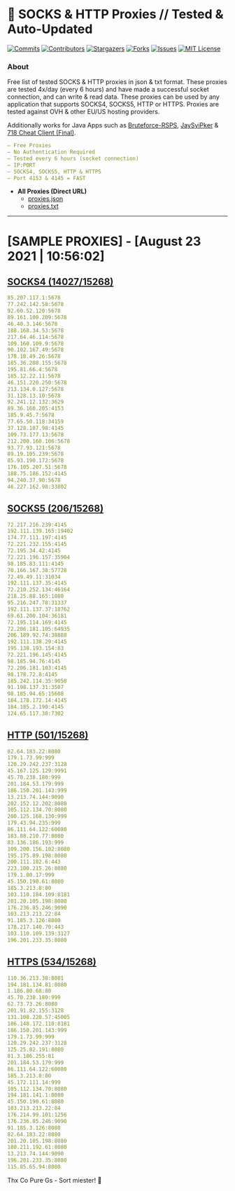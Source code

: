 <!-- MARKDOWN LINKS & IMAGES -->
<!-- https://www.markdownguide.org/basic-syntax/#reference-style-links -->
[contributors-shield]: https://img.shields.io/github/contributors/KaiBurton/free-proxies-autoupdated?style=for-the-badge
[contributors-url]: https://github.com/KaiBurton/free-proxies-autoupdated/graphs/contributors
[forks-shield]: https://img.shields.io/github/forks/KaiBurton/free-proxies-autoupdated?style=for-the-badge
[forks-url]: https://github.com/KaiBurton/free-proxies-autoupdated/network/members
[stars-shield]: https://img.shields.io/github/stars/KaiBurton/free-proxies-autoupdated?style=for-the-badge
[stars-url]: https://github.com/KaiBurton/free-proxies-autoupdated/stargazers
[issues-shield]: https://img.shields.io/github/issues/KaiBurton/free-proxies-autoupdated?style=for-the-badge
[issues-url]: https://github.com/KaiBurton/free-proxies-autoupdated/issues
[license-shield]: https://img.shields.io/github/license/KaiBurton/free-proxies-autoupdated?style=for-the-badge
[license-url]: https://github.com/KaiBurton/free-proxies-autoupdated/blob/main/LICENSE
[commit-shield]: https://img.shields.io/github/last-commit/KaiBurton/free-proxies-autoupdated?style=for-the-badge
[commit-url]: https://github.com/KaiBurton/free-proxies-autoupdated/commits/main

# 🎁 SOCKS & HTTP Proxies // Tested & Auto-Updated

[![Commits][commit-shield]][commit-url]
[![Contributors][contributors-shield]][contributors-url]
[![Stargazers][stars-shield]][stars-url]
[![Forks][forks-shield]][forks-url]
[![Issues][issues-shield]][issues-url]
[![MIT License][license-shield]][license-url]

### About
Free list of tested SOCKS & HTTP proxies in json & txt format. These proxies are tested 4x/day (every 6 hours) and have made a successful socket connection, and can write & read data. These proxies can be used by any application that supports SOCKS4, SOCKS5, HTTP or HTTPS. Proxies are tested against OVH & other EU/US hosting providers.

Additionally works for Java Apps such as [Bruteforce-RSPS](https://github.com/KaiBurton/Bruteforce-RSPS), [JaySyiPker](https://github.com/JayArrowz/JaySyiPker) & [718 Cheat Client (Final)](https://github.com/KaiBurton/718-Cheat-Client-Final). 

```yaml
— Free Proxies
— No Authentication Required
— Tested every 6 hours (socket connection)
— IP:PORT
— SOCKS4, SOCKS5, HTTP & HTTPS
— Port 4153 & 4145 = FAST
```

- **All Proxies (Direct URL)**
  - [proxies.json](https://raw.githubusercontent.com/KaiBurton/free-proxies-autoupdated/main/proxies.json)
  - [proxies.txt](https://raw.githubusercontent.com/KaiBurton/free-proxies-autoupdated/main/proxies.txt)

---

# [SAMPLE PROXIES] - [August 23 2021 | 10:56:02]

## [SOCKS4 (14027/15268)](https://raw.githubusercontent.com/KaiBurton/free-proxies-autoupdated/main/proxies-socks4.txt)
```yaml
85.207.117.1:5678
77.242.142.58:5678
92.60.52.120:5678
89.161.100.209:5678
46.40.3.146:5678
188.168.34.53:5678
217.64.46.114:5678
109.160.109.9:5678
90.102.167.49:5678
178.18.49.26:5678
185.36.208.155:5678
195.81.66.4:5678
185.12.22.11:5678
46.151.220.250:5678
213.134.0.127:5678
31.128.13.10:5678
92.241.12.132:3629
89.36.160.205:4153
185.9.45.7:5678
77.65.50.118:34159
37.128.107.98:4145
109.73.177.13:5678
212.200.160.106:5678
93.77.93.121:5678
89.19.105.239:5678
85.93.190.172:5678
176.105.207.51:5678
188.75.186.152:4145
94.240.37.90:5678
46.227.162.98:33802
```

## [SOCKS5 (206/15268)](https://raw.githubusercontent.com/KaiBurton/free-proxies-autoupdated/main/proxies-socks5.txt)
```yaml
72.217.216.239:4145
192.111.139.165:19402
174.77.111.197:4145
72.221.232.155:4145
72.195.34.42:4145
72.221.196.157:35904
98.185.83.111:4145
70.166.167.38:57728
72.49.49.11:31034
192.111.137.35:4145
72.210.252.134:46164
218.25.88.165:1080
95.216.247.78:31337
192.111.137.37:18762
69.61.200.104:36181
72.195.114.169:4145
72.206.181.105:64935
206.189.92.74:38888
192.111.138.29:4145
195.138.193.154:83
72.221.196.145:4145
98.185.94.76:4145
72.206.181.103:4145
98.178.72.8:4145
185.242.114.35:9050
91.198.137.31:3507
98.185.94.65:15608
184.178.172.14:4145
184.185.2.190:4145
124.65.117.38:7302
```

## [HTTP (501/15268)](https://raw.githubusercontent.com/KaiBurton/free-proxies-autoupdated/main/proxies-http.txt)
```yaml
82.64.183.22:8080
179.1.73.99:999
120.29.242.237:3128
45.167.125.129:9991
45.70.238.180:999
201.184.53.179:999
186.150.201.143:999
13.213.74.144:9090
202.152.12.202:8080
105.112.134.70:8080
200.125.168.130:999
179.43.94.235:999
86.111.64.122:60080
183.88.210.77:8080
83.136.186.193:999
109.200.156.102:8080
195.175.89.198:8080
200.111.182.6:443
223.100.215.26:8080
179.1.80.17:999
45.150.190.61:8080
185.3.213.8:80
103.110.184.109:8181
201.20.105.198:8080
176.236.85.246:9090
103.213.213.22:84
91.185.3.126:8080
178.217.140.70:443
103.110.109.139:3127
196.201.233.35:8080
```

## [HTTPS (534/15268)](https://raw.githubusercontent.com/KaiBurton/free-proxies-autoupdated/main/proxies-https.txt)
```yaml
110.36.213.38:8081
194.181.134.81:8080
1.186.80.68:80
45.70.238.180:999
62.73.73.26:8080
201.91.82.155:3128
131.108.220.57:45005
186.148.172.110:8181
186.150.201.143:999
179.1.73.99:999
120.29.242.237:3128
125.25.82.191:8080
81.3.186.255:81
201.184.53.179:999
86.111.64.122:60080
185.3.213.8:80
45.172.111.14:999
105.112.134.70:8080
194.181.141.1:8080
45.150.190.61:8080
103.213.213.22:84
176.214.99.101:1256
176.236.85.246:9090
91.185.3.126:8080
82.64.183.22:8080
201.20.105.198:8080
180.211.192.61:8080
13.213.74.144:9090
196.201.233.35:8080
115.85.65.94:8080
```



Thx Co Pure Gs - Sort miester! 💟